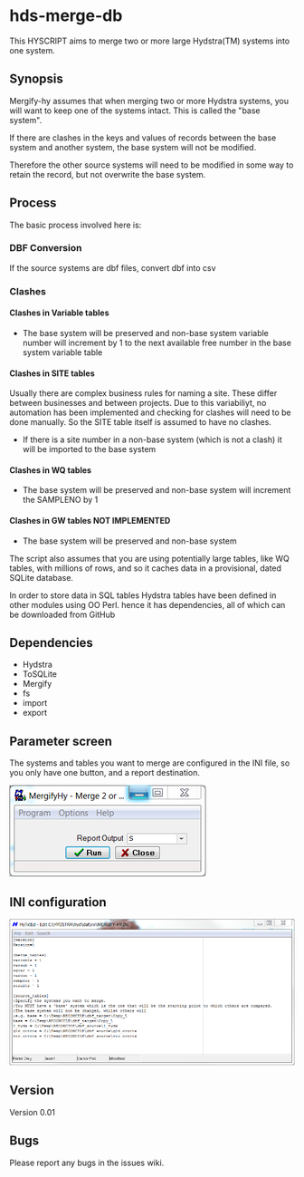hds-merge-db
============

This HYSCRIPT aims to merge two or more large Hydstra(TM) systems into one system.

## Synopsis

Mergify-hy assumes that when merging two or more Hydstra systems, you will want to keep one of the systems intact. This is called the "base system". 

If there are clashes in the keys and values of records between the base system and another system, the base system will not be modified.

Therefore the other source systems will need to be modified in some way to retain the record, but not overwrite the base system.

## Process

The basic process involved here is:

### DBF Conversion
 
 If the source systems are dbf files, convert dbf into csv
 
### Clashes
 
#### Clashes in Variable tables 

* The base system will be preserved and non-base system variable number will increment by 1 to the next available free number in the base system variable table

#### Clashes in SITE tables

Usually there are complex business rules for naming a site. These differ between businesses and between projects. Due to this variabiliyt, no automation has been implemented and checking for clashes will need to be done manually. So the SITE table itself is assumed to have no clashes.

* If there is a site number in a non-base system (which is not a clash) it will be imported to the base system

#### Clashes in WQ tables

* The base system will be preserved and non-base system will increment the SAMPLENO by 1

#### Clashes in GW tables NOT IMPLEMENTED

* The base system will be preserved and non-base system 



The script also assumes that you are using potentially large tables, like WQ tables, with millions of rows, and so it caches data in a provisional, dated SQLite database.

In order to store data in SQL tables Hydstra tables have been defined in other modules using OO Perl. hence it has dependencies, all of which can be downloaded from GitHub

## Dependencies

* Hydstra
* ToSQLite
* Mergify
* fs
* import
* export

## Parameter screen

The systems and tables you want to merge are configured in the INI file, so you only have one button, and a report destination.

![Parameter screen](/images/psc.PNG)

## INI configuration

![INI file](/images/ini.png)

## Version

Version 0.01
  
## Bugs

Please report any bugs in the issues wiki.

